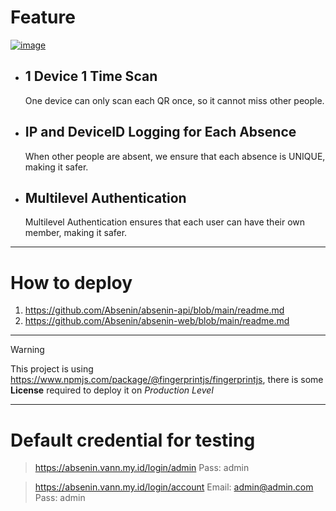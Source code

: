 # Feature

[![image](https://github.com/Absenin/.github/assets/82990248/024b4582-4c25-48b0-af6e-6f335981274c)](https://absenin.vann.my.id)

- ## 1 Device 1 Time Scan
  One device can only scan each QR once, so it cannot miss other people.
  
- ## IP and DeviceID Logging for Each Absence
  When other people are absent, we ensure that each absence is UNIQUE, making it safer.

- ## Multilevel Authentication
  Multilevel Authentication ensures that each user can have their own member, making it safer.
  
___

# How to deploy
1. https://github.com/Absenin/absenin-api/blob/main/readme.md
2. https://github.com/Absenin/absenin-web/blob/main/readme.md

___

> [!WARNING]  
> This project is using https://www.npmjs.com/package/@fingerprintjs/fingerprintjs, there is some **License** required to deploy it on _Production Level_

___ 

# Default credential for testing
> https://absenin.vann.my.id/login/admin
  Pass: admin

> https://absenin.vann.my.id/login/account
  Email: admin@admin.com
  Pass: admin
